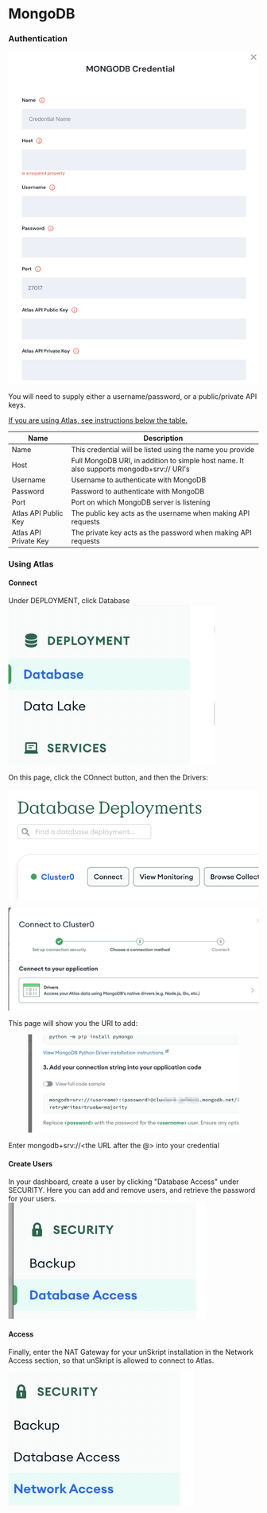 # MongoDB



### Authentication

![Information needed to onboard Mongo DB connector](<../../../.gitbook/assets/Screen Shot 2022-06-14 at 6.02.37 PM.png>)

You will need to supply either a username/password, or a public/private API keys.

[If you are using Atlas, see instructions below the table.](./#using-atlas)

| Name                  | Description                                                                              |
| --------------------- | ---------------------------------------------------------------------------------------- |
| Name                  | This credential will be listed using the name you provide                                |
| Host                  | Full MongoDB URI, in addition to simple host name. It also supports mongodb+srv:// URI's |
| Username              | Username to authenticate with MongoDB                                                    |
| Password              | Password to authenticate with MongoDB                                                    |
| Port                  | Port on which MongoDB server is listening                                                |
| Atlas API Public Key  | The public key acts as the username when making API requests                             |
| Atlas API Private Key | The private key acts as the password when making API requests                            |

### Using Atlas



#### Connect

Under DEPLOYMENT, click Database\
![](<../../../.gitbook/assets/image (6) (1).png>)

On this page, click the COnnect button, and then the Drivers:\
\
![](<../../../.gitbook/assets/image (8).png>)

![](<../../../.gitbook/assets/image (1) (1).png>)

This page will show you the URI to add:

<figure><img src="../../../.gitbook/assets/Screenshot_2023-06-30_at_18_06_30.jpg" alt=""><figcaption></figcaption></figure>

Enter mongodb+srv://\<the URL after the @> into your credential

#### Create Users

In your dashboard, create a user by clicking "Database Access" under SECURITY.  Here you can add and remove users, and retrieve the password for your users.\
![](<../../../.gitbook/assets/image (5) (1).png>)

#### Access

Finally, enter the NAT Gateway for your unSkript installation in the Network Access section, so that unSkript is allowed to connect to Atlas.

![](<../../../.gitbook/assets/image (7).png>)
